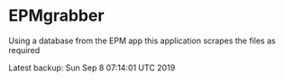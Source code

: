 # EPMgrabber
Using a database from the EPM app this application scrapes the files as required


Latest backup: Sun Sep 8 07:14:01 UTC 2019
